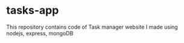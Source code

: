 # tasks-app
This repository contains code of Task manager website I made using nodejs, express, mongoDB

